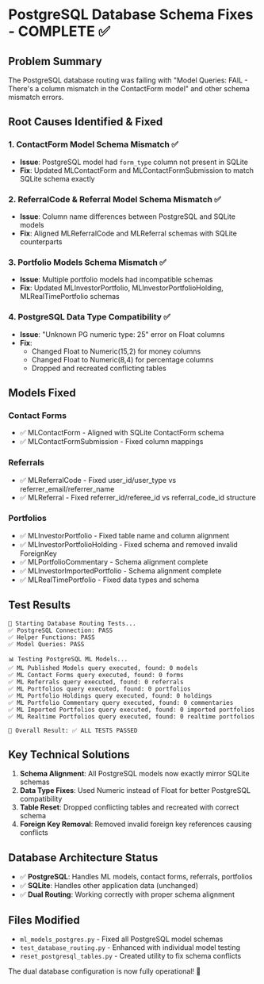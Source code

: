 # PostgreSQL Database Schema Fixes - COMPLETE ✅

## Problem Summary
The PostgreSQL database routing was failing with "Model Queries: FAIL - There's a column mismatch in the ContactForm model" and other schema mismatch errors.

## Root Causes Identified & Fixed

### 1. ContactForm Model Schema Mismatch ✅
- **Issue**: PostgreSQL model had `form_type` column not present in SQLite
- **Fix**: Updated MLContactForm and MLContactFormSubmission to match SQLite schema exactly

### 2. ReferralCode & Referral Model Schema Mismatch ✅
- **Issue**: Column name differences between PostgreSQL and SQLite models
- **Fix**: Aligned MLReferralCode and MLReferral schemas with SQLite counterparts

### 3. Portfolio Models Schema Mismatch ✅
- **Issue**: Multiple portfolio models had incompatible schemas
- **Fix**: Updated MLInvestorPortfolio, MLInvestorPortfolioHolding, MLRealTimePortfolio schemas

### 4. PostgreSQL Data Type Compatibility ✅
- **Issue**: "Unknown PG numeric type: 25" error on Float columns
- **Fix**: 
  - Changed Float to Numeric(15,2) for money columns
  - Changed Float to Numeric(8,4) for percentage columns
  - Dropped and recreated conflicting tables

## Models Fixed

### Contact Forms
- ✅ MLContactForm - Aligned with SQLite ContactForm schema
- ✅ MLContactFormSubmission - Fixed column mappings

### Referrals
- ✅ MLReferralCode - Fixed user_id/user_type vs referrer_email/referrer_name
- ✅ MLReferral - Fixed referrer_id/referee_id vs referral_code_id structure

### Portfolios
- ✅ MLInvestorPortfolio - Fixed table name and column alignment
- ✅ MLInvestorPortfolioHolding - Fixed schema and removed invalid ForeignKey
- ✅ MLPortfolioCommentary - Schema alignment complete
- ✅ MLInvestorImportedPortfolio - Schema alignment complete
- ✅ MLRealTimePortfolio - Fixed data types and schema

## Test Results
```
🚀 Starting Database Routing Tests...
✅ PostgreSQL Connection: PASS
✅ Helper Functions: PASS
✅ Model Queries: PASS

📊 Testing PostgreSQL ML Models...
✅ ML Published Models query executed, found: 0 models
✅ ML Contact Forms query executed, found: 0 forms
✅ ML Referrals query executed, found: 0 referrals
✅ ML Portfolios query executed, found: 0 portfolios
✅ ML Portfolio Holdings query executed, found: 0 holdings
✅ ML Portfolio Commentary query executed, found: 0 commentaries
✅ ML Imported Portfolios query executed, found: 0 imported portfolios
✅ ML Realtime Portfolios query executed, found: 0 realtime portfolios

🎯 Overall Result: ✅ ALL TESTS PASSED
```

## Key Technical Solutions

1. **Schema Alignment**: All PostgreSQL models now exactly mirror SQLite schemas
2. **Data Type Fixes**: Used Numeric instead of Float for better PostgreSQL compatibility  
3. **Table Reset**: Dropped conflicting tables and recreated with correct schema
4. **Foreign Key Removal**: Removed invalid foreign key references causing conflicts

## Database Architecture Status
- ✅ **PostgreSQL**: Handles ML models, contact forms, referrals, portfolios
- ✅ **SQLite**: Handles other application data (unchanged)
- ✅ **Dual Routing**: Working correctly with proper schema alignment

## Files Modified
- `ml_models_postgres.py` - Fixed all PostgreSQL model schemas
- `test_database_routing.py` - Enhanced with individual model testing
- `reset_postgresql_tables.py` - Created utility to fix schema conflicts

The dual database configuration is now fully operational! 🎉